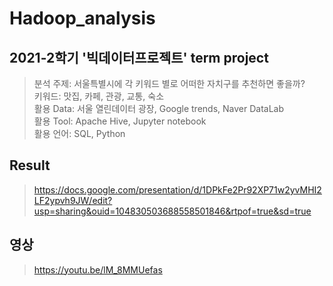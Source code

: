 # Hadoop_analysis

## 2021-2학기 '빅데이터프로젝트' term project
> 분석 주제: 서울특별시에 각 키워드 별로 어떠한 자치구를 추천하면 좋을까? <br>
> 키워드: 맛집, 카페, 관광, 교통, 숙소<br>
> 활용 Data: 서울 열린데이터 광장, Google trends, Naver DataLab<br>
> 활용 Tool: Apache Hive, Jupyter notebook<br>
> 활용 언어: SQL, Python

## Result
> https://docs.google.com/presentation/d/1DPkFe2Pr92XP71w2yvMHI2LF2ypvh9JW/edit?usp=sharing&ouid=104830503688558501846&rtpof=true&sd=true

## 영상
> https://youtu.be/lM_8MMUefas
